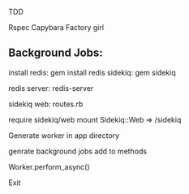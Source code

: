 TDD

Rspec
Capybara
Factory girl

Background Jobs:
-----------------
install redis: gem install redis
sidekiq: gem sidekiq

redis server: redis-server

sidekiq web: routes.rb

require sidekiq/web
mount Sidekiq::Web => /sidekiq

Generate worker in app directory

genrate background jobs
add to methods

Worker.perform_async()

Exit
